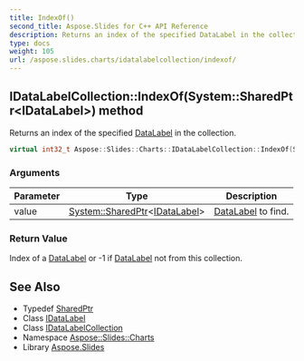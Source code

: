 ```yaml
---
title: IndexOf()
second_title: Aspose.Slides for C++ API Reference
description: Returns an index of the specified DataLabel in the collection.
type: docs
weight: 105
url: /aspose.slides.charts/idatalabelcollection/indexof/
---
```

## IDataLabelCollection::IndexOf(System::SharedPtr\<IDataLabel\>) method


Returns an index of the specified [DataLabel](../../datalabel/) in the collection.

```cpp
virtual int32_t Aspose::Slides::Charts::IDataLabelCollection::IndexOf(System::SharedPtr<IDataLabel> value)=0
```


### Arguments

| Parameter | Type | Description |
| --- | --- | --- |
| value | [System::SharedPtr](../../../system/sharedptr/)\<[IDataLabel](../../idatalabel/)\> | [DataLabel](../../datalabel/) to find. |

### Return Value

Index of a [DataLabel](../../datalabel/) or -1 if [DataLabel](../../datalabel/) not from this collection.

## See Also

* Typedef [SharedPtr](../../../system/sharedptr/)
* Class [IDataLabel](../../idatalabel/)
* Class [IDataLabelCollection](../)
* Namespace [Aspose::Slides::Charts](../../)
* Library [Aspose.Slides](../../../)